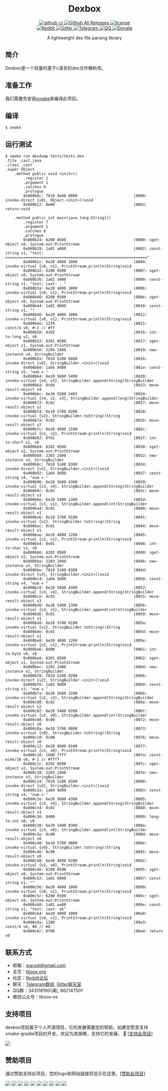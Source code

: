 <div align="center">

  <h1>Dexbox</h1>

  <div>
    <a href="https://github.com/tboox/dexbox/actions?query=workflow%3Abuild">
      <img src="https://img.shields.io/github/workflow/status/tboox/dexbox/build/master.svg?style=flat-square" alt="github-ci" />
    </a>
    <a href="https://github.com/tboox/dexbox/releases">
      <img src="https://img.shields.io/github/release/tboox/dexbox.svg?style=flat-square" alt="Github All Releases" />
    </a>
    <a href="https://github.com/tboox/dexbox/blob/master/LICENSE.md">
      <img src="https://img.shields.io/github/license/tboox/dexbox.svg?colorB=f48041&style=flat-square" alt="license" />
    </a>
  </div>
  <div>
    <a href="https://www.reddit.com/r/tboox/">
      <img src="https://img.shields.io/badge/chat-on%20reddit-ff3f34.svg?style=flat-square" alt="Reddit" />
    </a>
    <a href="https://gitter.im/tboox/tboox?utm_source=badge&utm_medium=badge&utm_campaign=pr-badge&utm_content=badge">
      <img src="https://img.shields.io/gitter/room/tboox/tboox.svg?style=flat-square&colorB=96c312" alt="Gitter" />
    </a>
    <a href="https://t.me/tbooxorg">
      <img src="https://img.shields.io/badge/chat-on%20telegram-blue.svg?style=flat-square" alt="Telegram" />
    </a>
    <a href="https://jq.qq.com/?_wv=1027&k=5hpwWFv">
      <img src="https://img.shields.io/badge/chat-on%20QQ-ff69b4.svg?style=flat-square" alt="QQ" />
    </a>
    <a href="https://xmake.io/#/zh-cn/about/sponsor">
      <img src="https://img.shields.io/badge/donate-us-orange.svg?style=flat-square" alt="Donate" />
    </a>
  </div>

  <p>A lightweight dex file parsing library</p>
</div>

## 简介

Dexbox是一个轻量的基于c语言的dex文件解析库。

## 准备工作

我们需要先安装[xmake](https://github.com/xmake-io/xmake)来编译此项目。

## 编译

```console
$ xmake
```

## 运行测试

```console
$ xmake run dexdump tests/tests.dex
.file _cast.java
.class _cast
.super Object
    .method public void <init>()
        .register 1
        .argument 1
        .catches 0
        .prologue
        0x000b0c: 7010 4e00 0000                         |0000: invoke-direct {v0}, Object.<init>()void
        0x000b12: 0e00                                   |0003: return-void

    .method public int main(java.lang.String[])
        .register 7
        .argument 1
        .catches 0
        .prologue
        0x000b24: 6200 0500                              |0000: sget-object v0, System.out:PrintStream
        0x000b28: 1a01 a800                              |0002: const-string v1, "test: ==============================================================="
        0x000b2c: 6e20 4800 1000                         |0004: invoke-virtual {v0, v1}, PrintStream.println(String)void
        0x000b32: 6200 0500                              |0007: sget-object v0, System.out:PrintStream
        0x000b36: 1a01 a900                              |0009: const-string v1, "test: cast: .."
        0x000b3a: 6e20 4800 1000                         |000b: invoke-virtual {v0, v1}, PrintStream.println(String)void
        0x000b40: 6200 0500                              |000e: sget-object v0, System.out:PrintStream
        0x000b44: 1a01 0000                              |0010: const-string v1, ""
        0x000b48: 6e20 4800 1000                         |0012: invoke-virtual {v0, v1}, PrintStream.println(String)void
        0x000b4e: 12f0                                   |0015: const/4 v0, #-1 // #ff
        0x000b50: 8102                                   |0016: int-to-long v2, v0
        0x000b52: 6201 0500                              |0017: sget-object v1, System.out:PrintStream
        0x000b56: 2204 2400                              |0019: new-instance v4, StringBuilder
        0x000b5a: 7010 5100 0400                         |001b: invoke-direct {v4}, StringBuilder.<init>()void
        0x000b60: 1a05 9d00                              |001e: const-string v5, "num = "
        0x000b64: 6e20 5600 5400                         |0020: invoke-virtual {v4, v5}, StringBuilder.append(String)StringBuilder
        0x000b6a: 0c04                                   |0023: move-result-object v4
        0x000b6c: 6e30 5500 2403                         |0024: invoke-virtual {v4, v2, v3}, StringBuilder.append(long)StringBuilder
        0x000b72: 0c02                                   |0027: move-result-object v2
        0x000b74: 6e10 5700 0200                         |0028: invoke-virtual {v2}, StringBuilder.toString()String
        0x000b7a: 0c02                                   |002b: move-result-object v2
        0x000b7c: 6e20 4800 2100                         |002c: invoke-virtual {v1, v2}, PrintStream.println(String)void
        0x000b82: 8f01                                   |002f: int-to-short v1, v0
        0x000b84: 6202 0500                              |0030: sget-object v2, System.out:PrintStream
        0x000b88: 2203 2400                              |0032: new-instance v3, StringBuilder
        0x000b8c: 7010 5100 0300                         |0034: invoke-direct {v3}, StringBuilder.<init>()void
        0x000b92: 1a04 9d00                              |0037: const-string v4, "num = "
        0x000b96: 6e20 5600 4300                         |0039: invoke-virtual {v3, v4}, StringBuilder.append(String)StringBuilder
        0x000b9c: 0c03                                   |003c: move-result-object v3
        0x000b9e: 6e20 5400 1300                         |003d: invoke-virtual {v3, v1}, StringBuilder.append(int)StringBuilder
        0x000ba4: 0c01                                   |0040: move-result-object v1
        0x000ba6: 6e10 5700 0100                         |0041: invoke-virtual {v1}, StringBuilder.toString()String
        0x000bac: 0c01                                   |0044: move-result-object v1
        0x000bae: 6e20 4800 1200                         |0045: invoke-virtual {v2, v1}, PrintStream.println(String)void
        0x000bb4: 8e01                                   |0048: int-to-char v1, v0
        0x000bb6: 6202 0500                              |0049: sget-object v2, System.out:PrintStream
        0x000bba: 2203 2400                              |004b: new-instance v3, StringBuilder
        0x000bbe: 7010 5100 0300                         |004d: invoke-direct {v3}, StringBuilder.<init>()void
        0x000bc4: 1a04 9d00                              |0050: const-string v4, "num = "
        0x000bc8: 6e20 5600 4300                         |0052: invoke-virtual {v3, v4}, StringBuilder.append(String)StringBuilder
        0x000bce: 0c03                                   |0055: move-result-object v3
        0x000bd0: 6e20 5400 1300                         |0056: invoke-virtual {v3, v1}, StringBuilder.append(int)StringBuilder
        0x000bd6: 0c01                                   |0059: move-result-object v1
        0x000bd8: 6e10 5700 0100                         |005a: invoke-virtual {v1}, StringBuilder.toString()String
        0x000bde: 0c01                                   |005d: move-result-object v1
        0x000be0: 6e20 4800 1200                         |005e: invoke-virtual {v2, v1}, PrintStream.println(String)void
        0x000be6: 8d00                                   |0061: int-to-byte v0, v0
        0x000be8: 6201 0500                              |0062: sget-object v1, System.out:PrintStream
        0x000bec: 2202 2400                              |0064: new-instance v2, StringBuilder
        0x000bf0: 7010 5100 0200                         |0066: invoke-direct {v2}, StringBuilder.<init>()void
        0x000bf6: 1a03 9d00                              |0069: const-string v3, "num = "
        0x000bfa: 6e20 5600 3200                         |006b: invoke-virtual {v2, v3}, StringBuilder.append(String)StringBuilder
        0x000c00: 0c02                                   |006e: move-result-object v2
        0x000c02: 6e20 5400 0200                         |006f: invoke-virtual {v2, v0}, StringBuilder.append(int)StringBuilder
        0x000c08: 0c00                                   |0072: move-result-object v0
        0x000c0a: 6e10 5700 0000                         |0073: invoke-virtual {v0}, StringBuilder.toString()String
        0x000c10: 0c00                                   |0076: move-result-object v0
        0x000c12: 6e20 4800 0100                         |0077: invoke-virtual {v1, v0}, PrintStream.println(String)void
        0x000c18: 1600 ffff                              |007a: const-wide/16 v0, #-1 // #ffff
        0x000c1c: 6202 0500                              |007c: sget-object v2, System.out:PrintStream
        0x000c20: 2203 2400                              |007e: new-instance v3, StringBuilder
        0x000c24: 7010 5100 0300                         |0080: invoke-direct {v3}, StringBuilder.<init>()void
        0x000c2a: 1a04 9d00                              |0083: const-string v4, "num = "
        0x000c2e: 6e20 5600 4300                         |0085: invoke-virtual {v3, v4}, StringBuilder.append(String)StringBuilder
        0x000c34: 0c03                                   |0088: move-result-object v3
        0x000c36: 8400                                   |0089: long-to-int v0, v0
        0x000c38: 6e20 5400 0300                         |008a: invoke-virtual {v3, v0}, StringBuilder.append(int)StringBuilder
        0x000c3e: 0c00                                   |008d: move-result-object v0
        0x000c40: 6e10 5700 0000                         |008e: invoke-virtual {v0}, StringBuilder.toString()String
        0x000c46: 0c00                                   |0091: move-result-object v0
        0x000c48: 6e20 4800 0200                         |0092: invoke-virtual {v2, v0}, PrintStream.println(String)void
        0x000c4e: 6200 0500                              |0095: sget-object v0, System.out:PrintStream
        0x000c52: 1a01 0000                              |0097: const-string v1, ""
        0x000c56: 6e20 4800 1000                         |0099: invoke-virtual {v0, v1}, PrintStream.println(String)void
        0x000c5c: 6200 0500                              |009c: sget-object v0, System.out:PrintStream
        0x000c60: 1a01 aa00                              |009e: const-string v1, "test: cast: ok"
        0x000c64: 6e20 4800 1000                         |00a0: invoke-virtual {v0, v1}, PrintStream.println(String)void
        0x000c6a: 1200                                   |00a3: const/4 v0, #0 // #0
        0x000c6c: 0f00                                   |00a4: return v0
```

## 联系方式

* 邮箱：[waruqi@gmail.com](mailto:waruqi@gmail.com)
* 主页：[tboox.org](https://tboox.org/cn)
* 社区：[Reddit论坛](https://www.reddit.com/r/tboox/)
* 聊天：[Telegram群组](https://t.me/tbooxorg), [Gitter聊天室](https://gitter.im/tboox/tboox?utm_source=badge&utm_medium=badge&utm_campaign=pr-badge&utm_content=badge)
* QQ群：343118190(满), 662147501
* 微信公众号：tboox-os

## 支持项目

dexbox项目属于个人开源项目，它的发展需要您的帮助，如果您愿意支持xmake-gradle项目的开发，欢迎为其捐赠，支持它的发展。 🙏 [[支持此项目](https://opencollective.com/xmake#backer)]

<a href="https://opencollective.com/xmake#backers" target="_blank"><img src="https://opencollective.com/xmake/backers.svg?width=890"></a>

## 赞助项目

通过赞助支持此项目，您的logo和网站链接将显示在这里。[[赞助此项目](https://opencollective.com/xmake#sponsor)]

<a href="https://opencollective.com/xmake/sponsor/0/website" target="_blank"><img src="https://opencollective.com/xmake/sponsor/0/avatar.svg"></a>
<a href="https://opencollective.com/xmake/sponsor/1/website" target="_blank"><img src="https://opencollective.com/xmake/sponsor/1/avatar.svg"></a>
<a href="https://opencollective.com/xmake/sponsor/2/website" target="_blank"><img src="https://opencollective.com/xmake/sponsor/2/avatar.svg"></a>
<a href="https://opencollective.com/xmake/sponsor/3/website" target="_blank"><img src="https://opencollective.com/xmake/sponsor/3/avatar.svg"></a>
<a href="https://opencollective.com/xmake/sponsor/4/website" target="_blank"><img src="https://opencollective.com/xmake/sponsor/4/avatar.svg"></a>
<a href="https://opencollective.com/xmake/sponsor/5/website" target="_blank"><img src="https://opencollective.com/xmake/sponsor/5/avatar.svg"></a>
<a href="https://opencollective.com/xmake/sponsor/6/website" target="_blank"><img src="https://opencollective.com/xmake/sponsor/6/avatar.svg"></a>
<a href="https://opencollective.com/xmake/sponsor/7/website" target="_blank"><img src="https://opencollective.com/xmake/sponsor/7/avatar.svg"></a>
<a href="https://opencollective.com/xmake/sponsor/8/website" target="_blank"><img src="https://opencollective.com/xmake/sponsor/8/avatar.svg"></a>
<a href="https://opencollective.com/xmake/sponsor/9/website" target="_blank"><img src="https://opencollective.com/xmake/sponsor/9/avatar.svg"></a>


